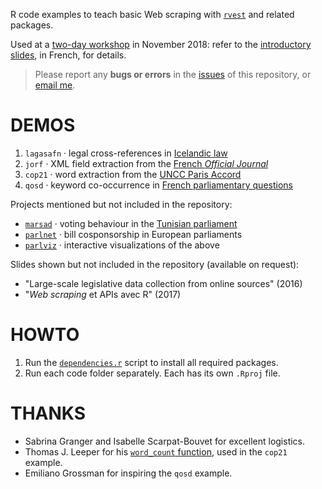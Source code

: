 R code examples to teach basic Web scraping with [`rvest`](https://cran.r-project.org/package=rvest) and related packages.

Used at a [two-day workshop][a] in November 2018: refer to the [introductory slides][b], in French, for details.

[a]: https://sygefor.reseau-urfist.fr/#/training/7432/8123/?from=true
[b]: https://frama.link/urfist-2018-slides

> Please report any __bugs or errors__ in the [issues](/briatte/urfist2018) of this repository, or [email me](mailto:f.briatte@gmail.com).

# DEMOS

1. `lagasafn` · legal cross-references in [Icelandic law](http://www.althingi.is/lagasafn/zip-skra-af-lagasafni/)
2. `jorf` · XML field extraction from the [French _Official Journal_](https://echanges.dila.gouv.fr/OPENDATA/JORFSIMPLE/)
3. `cop21` · word extraction from the [UNCC Paris Accord](https://unfccc.int/resource/docs/2015/cop21/eng/l09r01.pdf)
4. `qosd` · keyword co-occurrence in [French parliamentary questions](http://questions.assemblee-nationale.fr/)

Projects mentioned but not included in the repository:

- [`marsad`](https://github.com/briatte/marsad) · voting behaviour in the [Tunisian parliament](https://majles.marsad.tn/fr/assemblee)
- [`parlnet`](https://github.com/briatte/parlnet) · bill cosponsorship in European parliaments
- [`parlviz`](https://github.com/briatte/parlviz) · interactive visualizations of the above

Slides shown but not included in the repository (available on request):

- "Large-scale legislative data collection from online sources" (2016)
- "_Web scraping_ et APIs avec R" (2017)

# HOWTO

1. Run the [`dependencies.r`](dependencies.r) script to install all required packages.
2. Run each code folder separately. Each has its own `.Rproj` file.

# THANKS

- Sabrina Granger and Isabelle Scarpat-Bouvet for excellent logistics.
- Thomas J. Leeper for his [`word_count` function](https://gist.github.com/leeper/0d0c1ee2c671e03db21bbc45acf6b351), used in the `cop21` example.
- Emiliano Grossman for inspiring the `qosd` example.
